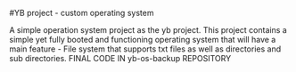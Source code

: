 #YB project - custom operating system

A simple operation system project as the yb project. This project contains a simple yet fully booted and functioning operating system that will have a main feature - File system that supports txt files as well as directories and sub directories.
FINAL CODE IN yb-os-backup REPOSITORY
